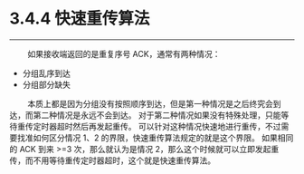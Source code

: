 # 3.4.4 快速重传算法
***

&emsp;&emsp;
如果接收端返回的是重复序号 ACK，通常有两种情况：

+ 分组乱序到达
+ 分组部分缺失

&emsp;&emsp;
本质上都是因为分组没有按照顺序到达，但是第一种情况是之后终究会到达，而第二种情况是永远不会到达。
对于第二种情况如果没有特殊处理，只能等待重传定时器超时然后再发起重传。
可以针对这种情况快速地进行重传，不过需要找准如何区分情况 1、2 的界限，快速重传算法规定的就是这个界限。
如果相同的 ACK 到来 \>=3 次，那么就认为是情况 2，那么这个时候就可以立即发起重传，而不用等待重传定时器超时，这个就是快速重传算法。